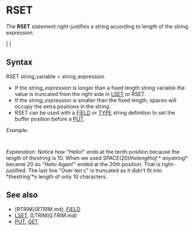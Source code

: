 # RSET

The **RSET** statement right-justifies a string according to length of the string expression.

  

|  |

## Syntax

RSET string_variable = string_expression
  

* If the *string_expression* is longer than a fixed length string variable the value is truncated from the right side in [LSET](LSET.md) or RSET.
* If the *string_expression* is smaller than the fixed length, spaces will occupy the extra positions in the string.
* RSET can be used with a [FIELD](FIELD.md) or [TYPE](TYPE.md) string definition to set the buffer position before a [PUT](PUT.md).

  

*Example:*

``` [CLS](CLS.md) [DIM](DIM.md) thestring [AS](AS.md) [STRING](STRING.md) * 10 [PRINT](PRINT.md) "12345678901234567890" RSET thestring = "Hello!" [PRINT](PRINT.md) thestring anystring$ = [SPACE$](SPACE$.md)(20) RSET anystring$ = "Hello again!" [PRINT](PRINT.md) anystring$ RSET thestring = "Over ten characters long" [PRINT](PRINT.md) thestring  
```

``` 12345678901234567890     Hello!         Hello Again! Over ten c  
```

*Explanation:* Notice how "Hello!" ends at the tenth position because the length of *thestring* is 10. When we used SPACE$(20) the length of *anystring$* became 20 so "Hello Again!" ended at the 20th position. That is right-justified. The last line "Over ten c" is truncated as it didn't fit into *thestring'*s length of only 10 characters.
  

## See also

* [RTRIM$](RTRIM$.md), [FIELD](FIELD.md)
* [LSET](LSET.md), [LTRIM$](LTRIM$.md)
* [PUT](PUT.md), [GET](GET.md)

  
